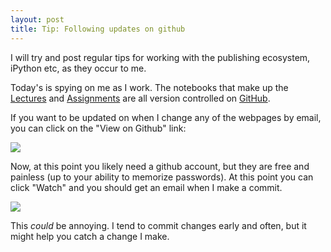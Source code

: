 ```yaml
---
layout: post
title: Tip: Following updates on github
---
```


I will try and post regular tips for working with the publishing ecosystem, iPython etc, as they occur to me.  

Today's is spying on me as I work.  The notebooks that make up the [Lectures](http://nbviewer.ipython.org/github/jklymak/Phy411/tree/master/lectures/) and [Assignments](http://nbviewer.ipython.org/github/jklymak/Phy411/tree/master/assigments/) are all version controlled on [GitHub](https://github.com/jklymak/Phy411).  

If you want to be updated on when I change any of the webpages by email, you can click on the "View on Github" link:

![](../figs/nbviewer_ipython_org_github_jklymak_Phy411_tree_master_lectures_.png)

Now, at this point you likely need a github account, but they are free and painless (up to your ability to memorize passwords).  At this point you can click "Watch" and you should get an email when I make a commit.  

![](../figs/Phy411_lectures_at_master_%C2%B7_jklymak_Phy411.png)

This *could* be annoying. I tend to commit changes early and often, but it might help you catch a change I make.  
